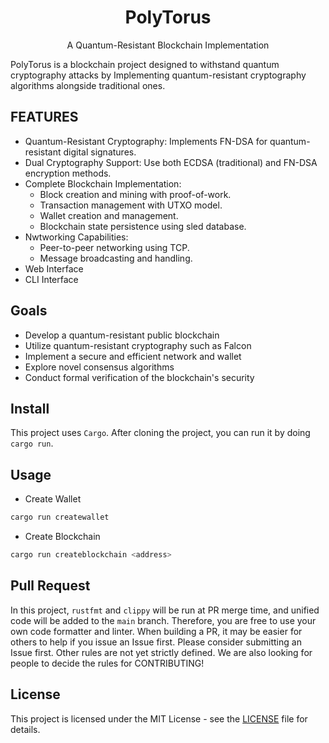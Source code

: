 <div align="center">
    <h1>PolyTorus</h1>
    <p>A Quantum-Resistant Blockchain Implementation</P>
</div>

PolyTorus is a blockchain project designed to withstand quantum cryptography attacks by Implementing quantum-resistant cryptography algorithms alongside traditional ones.

## FEATURES
* Quantum-Resistant Cryptography: Implements FN-DSA for quantum-resistant digital signatures.
* Dual Cryptography Support: Use both ECDSA (traditional) and FN-DSA encryption methods.
* Complete Blockchain Implementation:
    * Block creation and mining with proof-of-work.
    * Transaction management with UTXO model.
    * Wallet creation and management.
    * Blockchain state persistence using sled database.
* Nwtworking Capabilities:
    * Peer-to-peer networking using TCP.
    * Message broadcasting and handling.
* Web Interface
* CLI Interface

## Goals
* Develop a quantum-resistant public blockchain
* Utilize quantum-resistant cryptography such as Falcon
* Implement a secure and efficient network and wallet
* Explore novel consensus algorithms
* Conduct formal verification of the blockchain's security

## Install

This project uses `Cargo`. After cloning the project, you can run it by doing `cargo run`.

## Usage

- Create Wallet
```bash
cargo run createwallet
```

- Create Blockchain
```bash
cargo run createblockchain <address>
```

## Pull Request

In this project, `rustfmt` and `clippy` will be run at PR merge time, and unified code will be added to the `main` branch. Therefore, you are free to use your own code formatter and linter.
When building a PR, it may be easier for others to help if you issue an Issue first. Please consider submitting an Issue first.
Other rules are not yet strictly defined. We are also looking for people to decide the rules for CONTRIBUTING!

## License

This project is licensed under the MIT License - see the [LICENSE](LICENSE) file for details.
